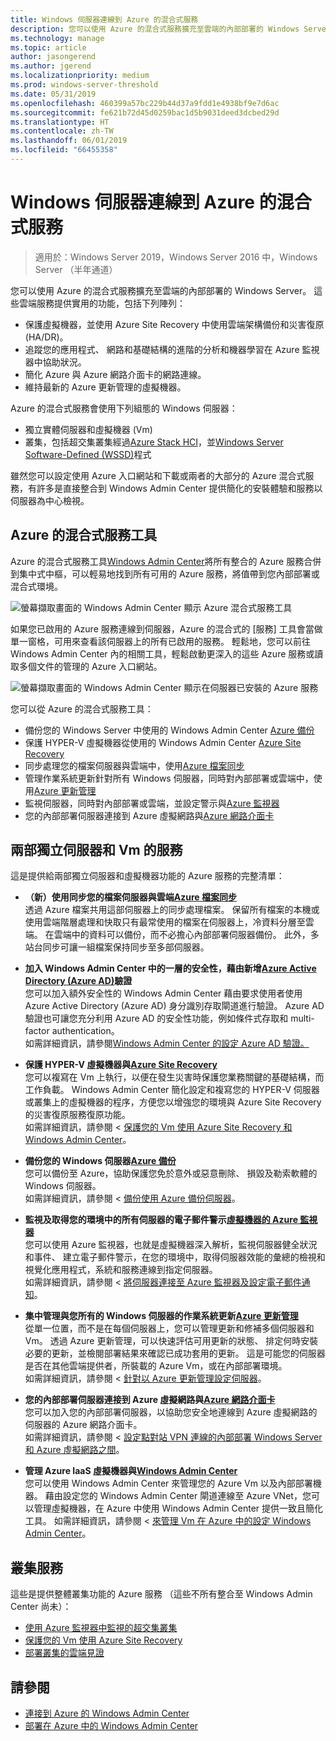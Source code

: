 ```yaml
---
title: Windows 伺服器連線到 Azure 的混合式服務
description: 您可以使用 Azure 的混合式服務擴充至雲端的內部部署的 Windows Server。
ms.technology: manage
ms.topic: article
author: jasongerend
ms.author: jgerend
ms.localizationpriority: medium
ms.prod: windows-server-threshold
ms.date: 05/31/2019
ms.openlocfilehash: 460399a57bc229b44d37a9fdd1e4938bf9e7d6ac
ms.sourcegitcommit: fe621b72d45d0259bac1d5b9031deed3dcbed29d
ms.translationtype: HT
ms.contentlocale: zh-TW
ms.lasthandoff: 06/01/2019
ms.locfileid: "66455358"
---
```

# <a name="connecting-windows-server-to-azure-hybrid-services"></a>Windows 伺服器連線到 Azure 的混合式服務

>適用於：Windows Server 2019，Windows Server 2016 中，Windows Server （半年通道）

您可以使用 Azure 的混合式服務擴充至雲端的內部部署的 Windows Server。 這些雲端服務提供實用的功能，包括下列陣列：

- 保護虛擬機器，並使用 Azure Site Recovery 中使用雲端架構備份和災害復原 (HA/DR)。 
- 追蹤您的應用程式、 網路和基礎結構的進階的分析和機器學習在 Azure 監視器中協助狀況。 
- 簡化 Azure 與 Azure 網路介面卡的網路連線。
- 維持最新的 Azure 更新管理的虛擬機器。

Azure 的混合式服務會使用下列組態的 Windows 伺服器：

- 獨立實體伺服器和虛擬機器 (Vm)
- 叢集，包括超交集叢集經過[Azure Stack HCI](https://docs.microsoft.com/azure-stack/operator/azure-stack-hci-overview)，並[Windows Server Software-Defined (WSSD)](https://www.microsoft.com/en-us/cloud-platform/software-defined-datacenter)程式

雖然您可以設定使用 Azure 入口網站和下載或兩者的大部分的 Azure 混合式服務，有許多是直接整合到 Windows Admin Center 提供簡化的安裝體驗和服務以伺服器為中心檢視。

## <a name="azure-hybrid-services-tool"></a>Azure 的混合式服務工具

Azure 的混合式服務工具[Windows Admin Center](../understand/windows-admin-center.md)將所有整合的 Azure 服務合併到集中式中樞，可以輕易地找到所有可用的 Azure 服務，將值帶到您內部部署或混合式環境。 

![螢幕擷取畫面的 Windows Admin Center 顯示 Azure 混合式服務工具](../media/azure-services/ahs-discover.png)

如果您已啟用的 Azure 服務連線到伺服器，Azure 的混合式的 [服務] 工具會當做單一窗格，可用來查看該伺服器上的所有已啟用的服務。 輕鬆地，您可以前往 Windows Admin Center 內的相關工具，輕鬆啟動更深入的這些 Azure 服務或讀取多個文件的管理的 Azure 入口網站。 

![螢幕擷取畫面的 Windows Admin Center 顯示在伺服器已安裝的 Azure 服務](../media/azure-services/ahs-dayN.png)

您可以從 Azure 的混合式服務工具：
- 備份您的 Windows Server 中使用的 Windows Admin Center [Azure 備份](azure-backup.md)
- 保護 HYPER-V 虛擬機器從使用的 Windows Admin Center [Azure Site Recovery](azure-site-recovery.md)
- 同步處理您的檔案伺服器與雲端中，使用[Azure 檔案同步](azure-file-sync.md)
- 管理作業系統更新針對所有 Windows 伺服器，同時對內部部署或雲端中，使用[Azure 更新管理](azure-update-management.md)
- 監視伺服器，同時對內部部署或雲端，並設定警示與[Azure 監視器](azure-monitor.md)
- 您的內部部署伺服器連接到 Azure 虛擬網路與[Azure 網路介面卡](https://aka.ms/WACNetworkAdapter)

## <a name="services-for-stand-alone-servers-and-vms"></a>兩部獨立伺服器和 Vm 的服務

這是提供給兩部獨立伺服器和虛擬機器功能的 Azure 服務的完整清單：

- **（新）使用同步您的檔案伺服器與雲端[Azure 檔案同步](https://aka.ms/afs)**  
透過 Azure 檔案共用這部伺服器上的同步處理檔案。 保留所有檔案的本機或使用雲端階層處理和快取只有最常使用的檔案在伺服器上，冷資料分層至雲端。 在雲端中的資料可以備份，而不必擔心內部部署伺服器備份。 此外，多站台同步可讓一組檔案保持同步至多部伺服器。

- **加入 Windows Admin Center 中的一層的安全性，藉由新增[Azure Active Directory (Azure AD)](https://azure.microsoft.com/services/active-directory/)驗證**  
您可以加入額外安全性的 Windows Admin Center 藉由要求使用者使用 Azure Active Directory (Azure AD) 身分識別存取閘道進行驗證。 Azure AD 驗證也可讓您充分利用 Azure AD 的安全性功能，例如條件式存取和 multi-factor authentication。  
如需詳細資訊，請參閱[Windows Admin Center 的設定 Azure AD 驗證。](../configure/user-access-control.md#azure-active-directory)  

- **保護 HYPER-V 虛擬機器與[Azure Site Recovery](https://docs.microsoft.com/azure/site-recovery/site-recovery-overview)**  
您可以複寫在 Vm 上執行，以便在發生災害時保護您業務關鍵的基礎結構，而工作負載。 Windows Admin Center 簡化設定和複寫您的 HYPER-V 伺服器或叢集上的虛擬機器的程序，方便您以增強您的環境與 Azure Site Recovery 的災害復原服務復原功能。  
如需詳細資訊，請參閱 <<c0> [ 保護您的 Vm 使用 Azure Site Recovery 和 Windows Admin Center](azure-site-recovery.md)。

- **備份您的 Windows 伺服器[Azure 備份](https://docs.microsoft.com/azure/backup/backup-overview)**  
您可以備份至 Azure，協助保護您免於意外或惡意刪除、 損毀及勒索軟體的 Windows 伺服器。  
如需詳細資訊，請參閱 <<c0> [ 備份使用 Azure 備份伺服器](azure-backup.md)。

- **監視及取得您的環境中的所有伺服器的電子郵件警示[虛擬機器的 Azure 監視器](https://docs.microsoft.com/azure/azure-monitor/insights/vminsights-overview)**  
您可以使用 Azure 監視器，也就是虛擬機器深入解析，監視伺服器健全狀況和事件、 建立電子郵件警示，在您的環境中，取得伺服器效能的彙總的檢視和視覺化應用程式，系統和服務連線到指定伺服器。  
如需詳細資訊，請參閱 <<c0> [ 將伺服器連接至 Azure 監視器及設定電子郵件通知](azure-monitor.md)。

- **集中管理與您所有的 Windows 伺服器的作業系統更新[Azure 更新管理](https://docs.microsoft.com/azure/automation/automation-update-management)**  
從單一位置，而不是在每個伺服器上，您可以管理更新和修補多個伺服器和 Vm。 透過 Azure 更新管理，可以快速評估可用更新的狀態、 排定何時安裝必要的更新，並檢閱部署結果來確認已成功套用的更新。 這是可能您的伺服器是否在其他雲端提供者，所裝載的 Azure Vm，或在內部部署環境。  
如需詳細資訊，請參閱 <<c0> [ 針對以 Azure 更新管理設定伺服器](azure-update-management.md)。

- **您的內部部署伺服器連接到 Azure 虛擬網路與[Azure 網路介面卡](https://aka.ms/WACNetworkAdapter)**  
您可以加入您的內部部署伺服器，以協助您安全地連線到 Azure 虛擬網路的 伺服器的 Azure 網路介面卡。  
如需詳細資訊，請參閱 <<c0> [ 設定點對站 VPN 連線的內部部署 Windows Server 和 Azure 虛擬網路之間](https://aka.ms/WACNetworkAdapter)。

- **管理 Azure IaaS 虛擬機器與[Windows Admin Center](manage-azure-vms.md)**  
您可以使用 Windows Admin Center 來管理您的 Azure Vm 以及內部部署機器。 藉由設定您的 Windows Admin Center 閘道連線至 Azure VNet，您可以管理虛擬機器，在 Azure 中使用 Windows Admin Center 提供一致且簡化工具。 如需詳細資訊，請參閱 <<c0> [ 來管理 Vm 在 Azure 中的設定 Windows Admin Center](manage-azure-vms.md)。

## <a name="services-for-clusters"></a>叢集服務

這些是提供整體叢集功能的 Azure 服務 （這些不所有整合至 Windows Admin Center 尚未）：

- [使用 Azure 監視器中監視的超交集叢集](../../../storage/storage-spaces/configure-azure-monitor.md)
- [保護您的 Vm 使用 Azure Site Recovery](azure-site-recovery.md)
- [部署叢集的雲端見證](../../../failover-clustering/deploy-cloud-witness.md)

## <a name="see-also"></a>請參閱

- [連接到 Azure 的 Windows Admin Center](azure-integration.md)
- [部署在 Azure 中的 Windows Admin Center](deploy-wac-in-azure.md)